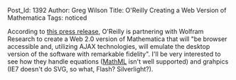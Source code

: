 Post_Id: 1392
Author: Greg Wilson
Title: O'Reilly Creating a Web Version of Mathematica
Tags: noticed

<p>According to <a href="http://www.oreilly.com/emails/press/ost-newcert.html">this press release</a>, O'Reilly is partnering with Wolfram Research to create a Web 2.0 version of Mathematica that will "be browser accessible and, utilizing AJAX technologies, will emulate the desktop version of the software with remarkable fidelity".  I'll be very interested to see how they handle equations (<a href="http://www.w3.org/Math/">MathML</a> isn't well supported) and grahpics (IE7 doesn't do SVG, so what, Flash? Silverlight?).</p>
